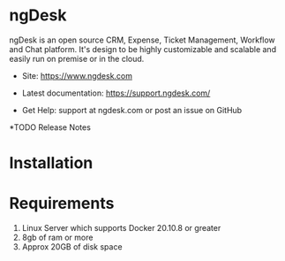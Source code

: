  ngDesk
========

ngDesk is an open source CRM, Expense, Ticket Management, Workflow and Chat platform. It's design to be highly customizable and scalable and easily run on premise or in the cloud.


* Site: <https://www.ngdesk.com>

* Latest documentation: <https://support.ngdesk.com/>

* Get Help: support at ngdesk.com or post an issue on GitHub


*TODO Release Notes


Installation
======


Requirements
=======

1. Linux Server which supports Docker 20.10.8 or greater
2. 8gb of ram or more
3. Approx 20GB of disk space
